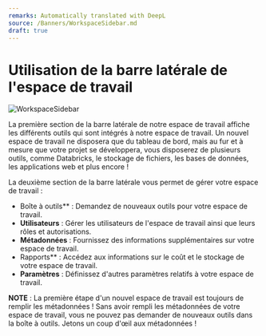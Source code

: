```yaml
---
remarks: Automatically translated with DeepL
source: /Banners/WorkspaceSidebar.md
draft: true
---
```


# Utilisation de la barre latérale de l'espace de travail

![WorkspaceSidebar](https://github.com/ssc-sp/datahub-docs/assets/56747050/d0537632-9520-4110-b7d6-3771bfc2fd95)

La première section de la barre latérale de notre espace de travail affiche les différents outils qui sont intégrés à notre espace de travail. Un nouvel espace de travail ne disposera que du tableau de bord, mais au fur et à mesure que votre projet se développera, vous disposerez de plusieurs outils,
comme Databricks, le stockage de fichiers, les bases de données, les applications web et plus encore !

La deuxième section de la barre latérale vous permet de gérer votre espace de travail :
- Boîte à outils** : Demandez de nouveaux outils pour votre espace de travail.
- **Utilisateurs** : Gérer les utilisateurs de l'espace de travail ainsi que leurs rôles et autorisations.
- **Métadonnées** : Fournissez des informations supplémentaires sur votre espace de travail.
- Rapports** : Accédez aux informations sur le coût et le stockage de votre espace de travail.
- **Paramètres** : Définissez d'autres paramètres relatifs à votre espace de travail.

**NOTE** : La première étape d'un nouvel espace de travail est toujours de remplir les métadonnées ! Sans avoir rempli les métadonnées de votre espace de travail, vous ne pouvez pas demander de nouveaux outils dans la boîte à outils. Jetons un coup d'œil aux métadonnées !
